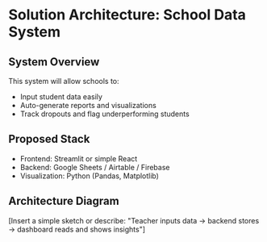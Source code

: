 # Solution Architecture: School Data System

## System Overview
This system will allow schools to:
- Input student data easily
- Auto-generate reports and visualizations
- Track dropouts and flag underperforming students

## Proposed Stack
- Frontend: Streamlit or simple React
- Backend: Google Sheets / Airtable / Firebase
- Visualization: Python (Pandas, Matplotlib)

## Architecture Diagram
[Insert a simple sketch or describe: "Teacher inputs data → backend stores → dashboard reads and shows insights"]
